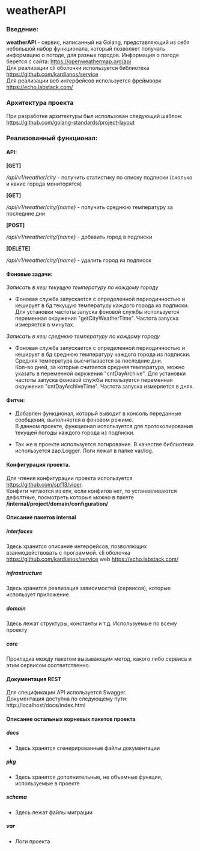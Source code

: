 # weatherAPI

### Введение:
**weatherAPI** - сервис, написанный на Golang, представляющий из себя небольшой набор функционала, который позволяет получать информацию о погоде, для разных городов. 
Информация о погоде берется с сайта:
https://openweathermap.org/api  
Для реализации cli оболочки используется библиотека https://github.com/kardianos/service  
Для реализации веб интерфейсов используется фреймворк https://echo.labstack.com/


### Архитектура проекта
При разработке архитектуры был использован следующий шаблон:  
https://github.com/golang-standards/project-layout


### Реализованный функционал:

#### API:

**[GET]**

*/api/v1/weather/city* - получить статистику по списку подписки (сколько и какие города мониторятся)

**[GET]**

*/api/v1/weather/city/{name}* - получить среднюю температуру за последние дни

**[POST]**

*/api/v1/weather/city/{name}* - добавить город в подписки

**[DELETE]**

*/api/v1/weather/city/{name}* - удалить город из подписок

#### Фоновые задачи:

*Записать в кеш текущую температуру по каждому городу*
- Фоновая служба запускается с определенной периодичностью и кеширует в бд текущую температуру каждого города из подписки.  
Для установки частоты запуска фоновой службы используется переменная окружения "getCityWeatherTime". Частота запуска измеряется в минутах.  

*Записать в кеш среднюю температуру по каждому городу*
- Фоновая служба запускается с определенной периодичностью и кеширует в бд среднюю температуру каждого города из подписки.  
Средняя температура высчитывается за последние дни.  
Кол-во дней, за которые считается средняя температура, можно указать в переменной окружения "cntDayArchive".
Для установки частоты запуска фоновой службы используется переменная окружения "cntDayArchiveTime". Частота запуска измеряется в днях.  

#### Фитчи:

- Добавлен функционал, который выводит в консоль переданные сообщения, выполняется в фоновом режиме.  
В данном проекте, функционал используется для протоколирования текущей погоды каждого города из подписки.

- Так же в проекте используется логирование. В качестве библиотеки используется zap.Logger. Логи лежат в папке var/log.

#### Конфигурация проекта.
Для чтения конфигурации проекта используется https://github.com/spf13/viper.  
Конфиги читаются из env, если конфигов нет, то устанавливаются дефолтные, посмотреть которые можно в пакете **/internal/project/domain/configuration/**

#### Описание пакетов internal
##### interfaces  
Здесь хранится описание интерфейсов, позволяющих взаимодействовать с программой.
cli оболочка https://github.com/kardianos/service
web https://echo.labstack.com/
##### infrastructure
Здесь хранится реализация зависимостей (сервисов), которые использует приложение.
##### domain
Здесь лежат структуры, константы и т.д. Используемые по всему проекту
##### core
Прокладка между пакетом вызывающим метод, какого либо сервиса и этим сервисом соответственно. 

#### Документация REST
Для спецификации API используется Swagger.  
Документация доступна по следующему пути:  
http://localhost/docs/index.html

#### Описание остальных корневых пакетов проекта

##### docs
- Здесь хранятся сгенерированные файлы документации  
##### pkg
- Здесь хранятся дополнительные, не объемные функции, используемые в проекте
##### schema
- Здесь лежат файлы миграции
##### var
- Логи проекта
